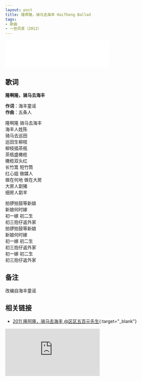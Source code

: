 ```yaml
---
layout: post
title: 隆啊隆，骑马去海丰 Haifhong Ballad
tags:
- 歌曲
- 一些风景（2012）
---
```


<iframe frameborder="no" border="0" marginwidth="0" marginheight="0" width=330 height=86 src="//music.163.com/outchain/player?type=2&id=28587872&auto=1&height=66"></iframe>

## 歌词

**隆啊隆，骑马去海丰**

**作词**：海丰童谣  
**作曲**：五条人

隆啊隆 骑马去海丰  
海丰人姓陈  
骑马去巡田  
巡田生柳枝  
柳枝插茶瓶  
茶瓶盛橄榄  
橄榄双头红  
长竹篙 短竹筒  
红心姐 做媒人  
做在何地 做在大房  
大房人劏猪  
细房人劏羊

拍锣拍鼓等新娘  
新娘何时嫁  
初一嫁 初二生  
初三抱仔返外家  
拍锣拍鼓等新娘  
新娘何时嫁  
初一嫁 初二生  
初三抱仔返外家  
初一嫁 初二生  
初三抱仔返外家

## 备注

改编自海丰童谣

## 相关链接

- [2011 隆阿隆，骑马去海丰 @区区五百元先生](https://v.youku.com/v_show/id_XMjQ0MjUyMjM2.html){:target="_blank"}

<div class="iframe-container">
<iframe class="responsive-iframe" src='https://player.youku.com/embed/XMjQ0MjUyMjM2' frameborder="no" allowfullscreen="true"></iframe>
</div>